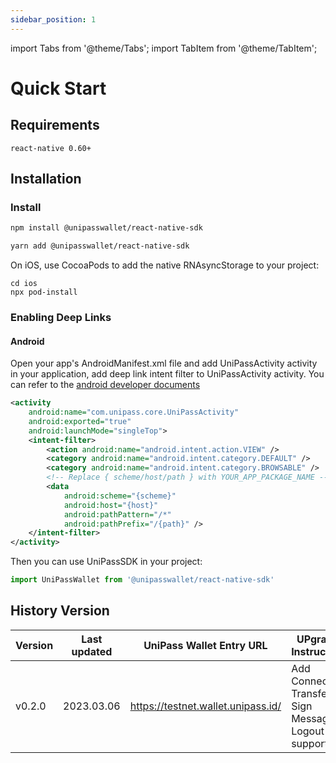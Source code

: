 ```yaml
---
sidebar_position: 1
---
```


import Tabs from '@theme/Tabs';
import TabItem from '@theme/TabItem';

# Quick Start

## Requirements

`react-native 0.60+`

## Installation

### Install

<Tabs>
<TabItem value="npm">

```bash
npm install @unipasswallet/react-native-sdk
```

</TabItem>
<TabItem value="yarn">

```bash
yarn add @unipasswallet/react-native-sdk
```

</TabItem>
</Tabs>

On iOS, use CocoaPods to add the native RNAsyncStorage to your project:

```
cd ios
npx pod-install
```

### Enabling Deep Links

#### Android

Open your app's AndroidManifest.xml file and add UniPassActivity activity in your application, add deep link intent filter to UniPassActivity activity. You can refer to the [android developer documents](https://developer.android.com/training/app-links/deep-linking)

```xml
<activity
    android:name="com.unipass.core.UniPassActivity"
    android:exported="true"
    android:launchMode="singleTop">
    <intent-filter>
        <action android:name="android.intent.action.VIEW" />
        <category android:name="android.intent.category.DEFAULT" />
        <category android:name="android.intent.category.BROWSABLE" />
        <!-- Replace { scheme/host/path } with YOUR_APP_PACKAGE_NAME -->
        <data
            android:scheme="{scheme}"
            android:host="{host}"
            android:pathPattern="/*"
            android:pathPrefix="/{path}" />
    </intent-filter>
</activity>
```

Then you can use UniPassSDK in your project:

```typescript
import UniPassWallet from '@unipasswallet/react-native-sdk'
```

## History Version

| Version  | Last updated   | UniPass Wallet Entry URL           | UPgrade Instruction                                                                    |
| -------- | -------------- | ---------------------------------- | -------------------------------------------------------------------------------------- |
| v0.2.0   | 2023.03.06     | https://testnet.wallet.unipass.id/ | Add Connect / Transfer / Sign Message / Logout support                                 |
